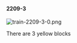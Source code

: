 #### 2209-3
![train-2209-3-0.png](https://github.com/lil-lab/nlvr/raw/master/nlvr/train/images/21/train-2209-3-0.png "train-2209-3-0.png")

There are 3 yellow blocks